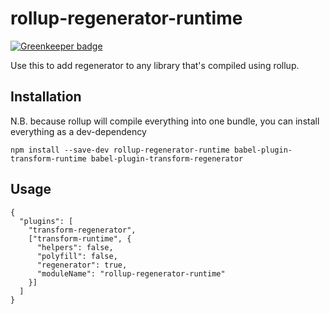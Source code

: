 # rollup-regenerator-runtime

[![Greenkeeper badge](https://badges.greenkeeper.io/ForbesLindesay/rollup-regenerator-runtime.svg)](https://greenkeeper.io/)

Use this to add regenerator to any library that's compiled using rollup.

## Installation

N.B. because rollup will compile everything into one bundle, you can install everything as a dev-dependency

```
npm install --save-dev rollup-regenerator-runtime babel-plugin-transform-runtime babel-plugin-transform-regenerator
```

## Usage

```
{
  "plugins": [
    "transform-regenerator",
    ["transform-runtime", {
      "helpers": false,
      "polyfill": false,
      "regenerator": true,
      "moduleName": "rollup-regenerator-runtime"
    }]
  ]
}
```
